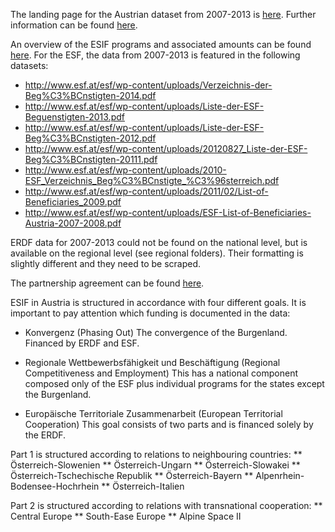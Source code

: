 The landing page for the Austrian dataset from 2007-2013 is [here](http://www.oerok.gv.at/eu-regionalpolitik/eu-strukturfonds-in-oesterreich-2007-2013.html). Further information can be found [here](https://www.bka.gv.at/site/6093/default.aspx).

An overview of the ESIF programs and associated amounts can be found [here](http://www.oerok.gv.at/fileadmin/Bilder/3.Reiter-Regionalpolitik/1._EU-Koehaesionspolitik/Tabelle_Strukturfondsmittel_2007-2013.pdf). For the ESF, the data from 2007-2013 is featured in the following datasets:

* http://www.esf.at/esf/wp-content/uploads/Verzeichnis-der-Beg%C3%BCnstigten-2014.pdf
* http://www.esf.at/esf/wp-content/uploads/Liste-der-ESF-Beguenstigten-2013.pdf
* http://www.esf.at/esf/wp-content/uploads/Liste-der-ESF-Beg%C3%BCnstigten-2012.pdf
* http://www.esf.at/esf/wp-content/uploads/20120827_Liste-der-ESF-Beg%C3%BCnstigten-20111.pdf
* http://www.esf.at/esf/wp-content/uploads/2010-ESF_Verzeichnis_Beg%C3%BCnstigte_%C3%96sterreich.pdf
* http://www.esf.at/esf/wp-content/uploads/2011/02/List-of-Beneficiaries_2009.pdf
* http://www.esf.at/esf/wp-content/uploads/ESF-List-of-Beneficiaries-Austria-2007-2008.pdf

ERDF data for 2007-2013 could not be found on the national level, but is available on the regional level (see regional folders). Their formatting is slightly different and they need to be scraped. 

The partnership agreement can be found [here](http://www.oerok.gv.at/fileadmin/Bilder/3.Reiter-Regionalpolitik/2.EU-Kohaesionspolitik_2014_/Nationale_Strategie_STRAT.AT2020/STRAT_AT_2020_genehmigte_Version_2_der_PV_vom_16._Oktober_2015.pdf).

ESIF in Austria is structured in accordance with four different goals. It is important to pay attention which funding is documented in the data: 

* Konvergenz (Phasing Out) 
The convergence of the Burgenland. Financed by ERDF and ESF. 

* Regionale Wettbewerbsfähigkeit und Beschäftigung (Regional Competitiveness and Employment)
This has a national component composed only of the ESF plus individual programs for the states except the Burgenland.

* Europäische Territoriale Zusammenarbeit (European Territorial Cooperation)
This goal consists of two parts and is financed solely by the ERDF.  

Part 1 is structured according to relations to neighbouring countries: 
** Österreich-Slowenien
** Österreich-Ungarn
** Österreich-Slowakei
** Österreich-Tschechische Republik
** Österreich-Bayern
** Alpenrhein-Bodensee-Hochrhein
** Österreich-Italien

Part 2 is structured according to relations with transnational cooperation:
** Central Europe
** South-Ease Europe
** Alpine Space II